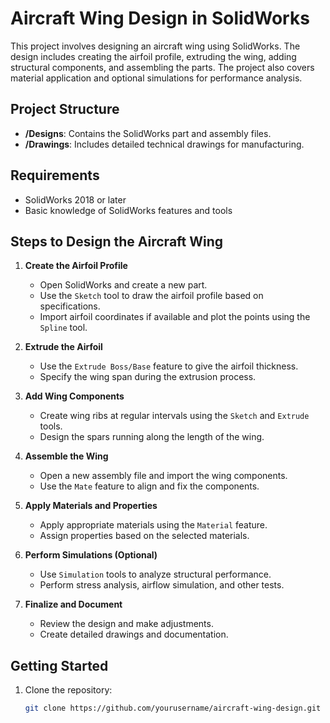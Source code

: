 # Aircraft Wing Design in SolidWorks

This project involves designing an aircraft wing using SolidWorks. The design includes creating the airfoil profile, extruding the wing, adding structural components, and assembling the parts. The project also covers material application and optional simulations for performance analysis.

## Project Structure

- **/Designs**: Contains the SolidWorks part and assembly files.
- **/Drawings**: Includes detailed technical drawings for manufacturing.

## Requirements

- SolidWorks 2018 or later
- Basic knowledge of SolidWorks features and tools

## Steps to Design the Aircraft Wing

1. **Create the Airfoil Profile**
   - Open SolidWorks and create a new part.
   - Use the `Sketch` tool to draw the airfoil profile based on specifications.
   - Import airfoil coordinates if available and plot the points using the `Spline` tool.

2. **Extrude the Airfoil**
   - Use the `Extrude Boss/Base` feature to give the airfoil thickness.
   - Specify the wing span during the extrusion process.

3. **Add Wing Components**
   - Create wing ribs at regular intervals using the `Sketch` and `Extrude` tools.
   - Design the spars running along the length of the wing.

4. **Assemble the Wing**
   - Open a new assembly file and import the wing components.
   - Use the `Mate` feature to align and fix the components.

5. **Apply Materials and Properties**
   - Apply appropriate materials using the `Material` feature.
   - Assign properties based on the selected materials.

6. **Perform Simulations (Optional)**
   - Use `Simulation` tools to analyze structural performance.
   - Perform stress analysis, airflow simulation, and other tests.

7. **Finalize and Document**
   - Review the design and make adjustments.
   - Create detailed drawings and documentation.

## Getting Started

1. Clone the repository:
   ```bash
   git clone https://github.com/yourusername/aircraft-wing-design.git
